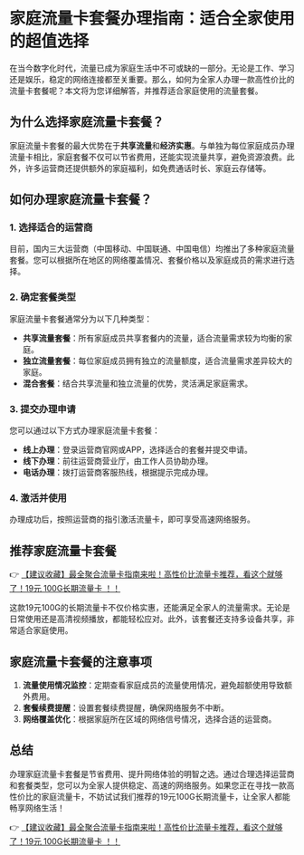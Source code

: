 # 家庭流量卡套餐办理指南：适合全家使用的超值选择

在当今数字化时代，流量已成为家庭生活中不可或缺的一部分。无论是工作、学习还是娱乐，稳定的网络连接都至关重要。那么，如何为全家人办理一款高性价比的流量卡套餐呢？本文将为您详细解答，并推荐适合家庭使用的流量套餐。

## 为什么选择家庭流量卡套餐？

家庭流量卡套餐的最大优势在于**共享流量**和**经济实惠**。与单独为每位家庭成员办理流量卡相比，家庭套餐不仅可以节省费用，还能实现流量共享，避免资源浪费。此外，许多运营商还提供额外的家庭福利，如免费通话时长、家庭云存储等。

## 如何办理家庭流量卡套餐？

### 1. **选择适合的运营商**
目前，国内三大运营商（中国移动、中国联通、中国电信）均推出了多种家庭流量套餐。您可以根据所在地区的网络覆盖情况、套餐价格以及家庭成员的需求进行选择。

### 2. **确定套餐类型**
家庭流量卡套餐通常分为以下几种类型：
- **共享流量套餐**：所有家庭成员共享套餐内的流量，适合流量需求较为均衡的家庭。
- **独立流量套餐**：每位家庭成员拥有独立的流量额度，适合流量需求差异较大的家庭。
- **混合套餐**：结合共享流量和独立流量的优势，灵活满足家庭需求。

### 3. **提交办理申请**
您可以通过以下方式办理家庭流量卡套餐：
- **线上办理**：登录运营商官网或APP，选择适合的套餐并提交申请。
- **线下办理**：前往运营商营业厅，由工作人员协助办理。
- **电话办理**：拨打运营商客服热线，根据提示完成办理。

### 4. **激活并使用**
办理成功后，按照运营商的指引激活流量卡，即可享受高速网络服务。

## 推荐家庭流量卡套餐

👉 [【建议收藏】最全聚合流量卡指南来啦！高性价比流量卡推荐，看这个就够了！19元 100G长期流量卡 ！！](https://bit.ly/Liuliangka)

这款19元100G的长期流量卡不仅价格实惠，还能满足全家人的流量需求。无论是日常使用还是高清视频播放，都能轻松应对。此外，该套餐还支持多设备共享，非常适合家庭使用。

## 家庭流量卡套餐的注意事项

1. **流量使用情况监控**：定期查看家庭成员的流量使用情况，避免超额使用导致额外费用。
2. **套餐续费提醒**：设置套餐续费提醒，确保网络服务不中断。
3. **网络覆盖优化**：根据家庭所在区域的网络信号情况，选择合适的运营商。

## 总结

办理家庭流量卡套餐是节省费用、提升网络体验的明智之选。通过合理选择运营商和套餐类型，您可以为全家人提供稳定、高速的网络服务。如果您正在寻找一款高性价比的家庭流量卡，不妨试试我们推荐的19元100G长期流量卡，让全家人都能畅享网络生活！

👉 [【建议收藏】最全聚合流量卡指南来啦！高性价比流量卡推荐，看这个就够了！19元 100G长期流量卡 ！！](https://bit.ly/Liuliangka)
